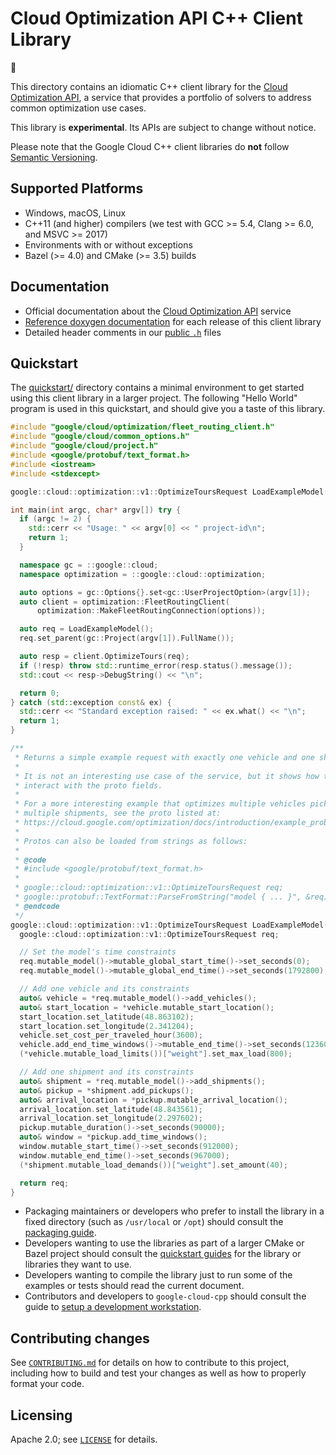 # Cloud Optimization API C++ Client Library

:construction:

This directory contains an idiomatic C++ client library for the
[Cloud Optimization API][cloud-service-root], a service that provides a
portfolio of solvers to address common optimization use cases.

This library is **experimental**. Its APIs are subject to change without notice.

Please note that the Google Cloud C++ client libraries do **not** follow
[Semantic Versioning](https://semver.org/).

## Supported Platforms

* Windows, macOS, Linux
* C++11 (and higher) compilers (we test with GCC >= 5.4, Clang >= 6.0, and
  MSVC >= 2017)
* Environments with or without exceptions
* Bazel (>= 4.0) and CMake (>= 3.5) builds

## Documentation

* Official documentation about the [Cloud Optimization API][cloud-service-docs] service
* [Reference doxygen documentation][doxygen-link] for each release of this
  client library
* Detailed header comments in our [public `.h`][source-link] files

[cloud-service-root]: https://cloud.google.com/optimization
[cloud-service-docs]: https://cloud.google.com/optimization/docs
[doxygen-link]: https://googleapis.dev/cpp/google-cloud-optimization/latest/
[source-link]: https://github.com/googleapis/google-cloud-cpp/tree/main/google/cloud/optimization

## Quickstart

The [quickstart/](quickstart/README.md) directory contains a minimal environment
to get started using this client library in a larger project. The following
"Hello World" program is used in this quickstart, and should give you a taste of
this library.

<!-- inject-quickstart-start -->
```cc
#include "google/cloud/optimization/fleet_routing_client.h"
#include "google/cloud/common_options.h"
#include "google/cloud/project.h"
#include <google/protobuf/text_format.h>
#include <iostream>
#include <stdexcept>

google::cloud::optimization::v1::OptimizeToursRequest LoadExampleModel();

int main(int argc, char* argv[]) try {
  if (argc != 2) {
    std::cerr << "Usage: " << argv[0] << " project-id\n";
    return 1;
  }

  namespace gc = ::google::cloud;
  namespace optimization = ::google::cloud::optimization;

  auto options = gc::Options{}.set<gc::UserProjectOption>(argv[1]);
  auto client = optimization::FleetRoutingClient(
      optimization::MakeFleetRoutingConnection(options));

  auto req = LoadExampleModel();
  req.set_parent(gc::Project(argv[1]).FullName());

  auto resp = client.OptimizeTours(req);
  if (!resp) throw std::runtime_error(resp.status().message());
  std::cout << resp->DebugString() << "\n";

  return 0;
} catch (std::exception const& ex) {
  std::cerr << "Standard exception raised: " << ex.what() << "\n";
  return 1;
}

/**
 * Returns a simple example request with exactly one vehicle and one shipment.
 *
 * It is not an interesting use case of the service, but it shows how to
 * interact with the proto fields.
 *
 * For a more interesting example that optimizes multiple vehicles picking up
 * multiple shipments, see the proto listed at:
 * https://cloud.google.com/optimization/docs/introduction/example_problem#complete_request
 *
 * Protos can also be loaded from strings as follows:
 *
 * @code
 * #include <google/protobuf/text_format.h>
 *
 * google::cloud::optimization::v1::OptimizeToursRequest req;
 * google::protobuf::TextFormat::ParseFromString("model { ... }", &req);
 * @endcode
 */
google::cloud::optimization::v1::OptimizeToursRequest LoadExampleModel() {
  google::cloud::optimization::v1::OptimizeToursRequest req;

  // Set the model's time constraints
  req.mutable_model()->mutable_global_start_time()->set_seconds(0);
  req.mutable_model()->mutable_global_end_time()->set_seconds(1792800);

  // Add one vehicle and its constraints
  auto& vehicle = *req.mutable_model()->add_vehicles();
  auto& start_location = *vehicle.mutable_start_location();
  start_location.set_latitude(48.863102);
  start_location.set_longitude(2.341204);
  vehicle.set_cost_per_traveled_hour(3600);
  vehicle.add_end_time_windows()->mutable_end_time()->set_seconds(1236000);
  (*vehicle.mutable_load_limits())["weight"].set_max_load(800);

  // Add one shipment and its constraints
  auto& shipment = *req.mutable_model()->add_shipments();
  auto& pickup = *shipment.add_pickups();
  auto& arrival_location = *pickup.mutable_arrival_location();
  arrival_location.set_latitude(48.843561);
  arrival_location.set_longitude(2.297602);
  pickup.mutable_duration()->set_seconds(90000);
  auto& window = *pickup.add_time_windows();
  window.mutable_start_time()->set_seconds(912000);
  window.mutable_end_time()->set_seconds(967000);
  (*shipment.mutable_load_demands())["weight"].set_amount(40);

  return req;
}
```
<!-- inject-quickstart-end -->

* Packaging maintainers or developers who prefer to install the library in a
  fixed directory (such as `/usr/local` or `/opt`) should consult the
  [packaging guide](/doc/packaging.md).
* Developers wanting to use the libraries as part of a larger CMake or Bazel
  project should consult the [quickstart guides](#quickstart) for the library
  or libraries they want to use.
* Developers wanting to compile the library just to run some of the examples or
  tests should read the current document.
* Contributors and developers to `google-cloud-cpp` should consult the guide to
  [setup a development workstation][howto-setup-dev-workstation].

[howto-setup-dev-workstation]: /doc/contributor/howto-guide-setup-development-workstation.md

## Contributing changes

See [`CONTRIBUTING.md`](/CONTRIBUTING.md) for details on how to
contribute to this project, including how to build and test your changes
as well as how to properly format your code.

## Licensing

Apache 2.0; see [`LICENSE`](/LICENSE) for details.
